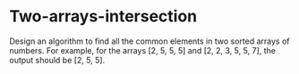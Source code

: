 # Two-arrays-intersection

Design an algorithm to find all the common elements in two sorted arrays of numbers. For example, for the arrays [2, 5, 5, 5] and [2, 2, 3, 5, 5, 7], the output should be [2, 5, 5].

